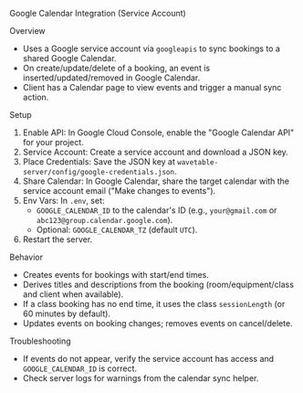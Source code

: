 Google Calendar Integration (Service Account)

Overview
- Uses a Google service account via `googleapis` to sync bookings to a shared Google Calendar.
- On create/update/delete of a booking, an event is inserted/updated/removed in Google Calendar.
- Client has a Calendar page to view events and trigger a manual sync action.

Setup
1) Enable API: In Google Cloud Console, enable the "Google Calendar API" for your project.
2) Service Account: Create a service account and download a JSON key.
3) Place Credentials: Save the JSON key at `wavetable-server/config/google-credentials.json`.
4) Share Calendar: In Google Calendar, share the target calendar with the service account email ("Make changes to events").
5) Env Vars: In `.env`, set:
   - `GOOGLE_CALENDAR_ID` to the calendar's ID (e.g., `your@gmail.com` or `abc123@group.calendar.google.com`).
   - Optional: `GOOGLE_CALENDAR_TZ` (default `UTC`).
6) Restart the server.

Behavior
- Creates events for bookings with start/end times.
- Derives titles and descriptions from the booking (room/equipment/class and client when available).
- If a class booking has no end time, it uses the class `sessionLength` (or 60 minutes by default).
- Updates events on booking changes; removes events on cancel/delete.

Troubleshooting
- If events do not appear, verify the service account has access and `GOOGLE_CALENDAR_ID` is correct.
- Check server logs for warnings from the calendar sync helper.
